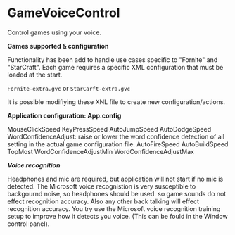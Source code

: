 # GameVoiceControl

Control games using your voice.

**Games supported & configuration**

Functionality has been add to handle use cases specific to "Fornite" and "StarCraft".
Each game requires a specific XML configuration that must be loaded at the start.

```Fornite-extra.gvc``` or ```StarCarft-extra.gvc```

It is possible modifiying these XNL file to create new configuration/actions.

**Application configuration: App.config**

MouseClickSpeed
KeyPressSpeed
AutoJumpSpeed
AutoDodgeSpeed
WordConfidenceAdjust: raise or lower the word confidence detection of all setting in the actual game configuration file.
AutoFireSpeed
AutoBuildSpeed
TopMost
WordConfidenceAdjustMin
WordConfidenceAdjustMax


***Voice recognition***

Headphones and mic are required, but application will not start if no mic is detected.
The Microsoft voice recognistion is very susceptible to backgournd noise, so headphones should be used. so game sounds do not effect recognition accuracy.
Also any other back talking will effect recognition accuracy. You try use the Microsoft voice recognition training setup to improve how it detects you voice. (This can be fould in the Window control panel).



